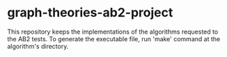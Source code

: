 # graph-theories-ab2-project


This repository keeps the implementations of the algorithms requested to the AB2 tests. To generate the executable file, run 'make' command at the algorithm's directory.
